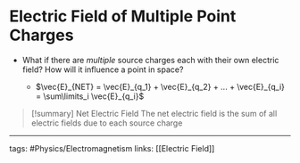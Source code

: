 # Electric Field of Multiple Point Charges
- What if there are *multiple* source charges each with their own electric field? How will it influence a point in space?

	- $\vec{E}_{NET} = \vec{E}_{q_1} + \vec{E}_{q_2} + ... + \vec{E}_{q_i} = \sum\limits_i \vec{E}_{q_i}$

> [!summary] Net Electric Field
> The net electric field is the sum of all electric fields due to each source charge

---
tags: #Physics/Electromagnetism 
links: [[Electric Field]]